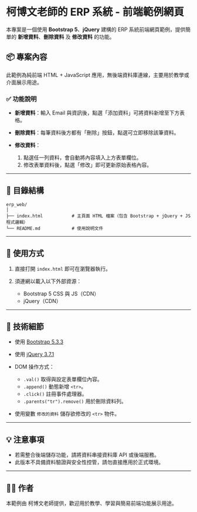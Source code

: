 # 柯博文老師的 ERP 系統 - 前端範例網頁

本專案是一個使用 **Bootstrap 5**、**jQuery** 建構的 ERP 系統前端網頁範例，提供簡單的 **新增資料**、**刪除資料** 及 **修改資料** 的功能。

## 📦 專案內容

此範例為純前端 HTML + JavaScript 應用，無後端資料庫連線，主要用於教學或介面展示用途。

### ✅ 功能說明

* **新增資料**：輸入 Email 與資訊後，點選「添加資料」可將資料新增至下方表格。
* **刪除資料**：每筆資料後方都有「刪除」按鈕，點選可立即移除該筆資料。
* **修改資料**：

  1. 點選任一列資料，會自動將內容填入上方表單欄位。
  2. 修改表單資料後，點選「修改」即可更新原始表格內容。

---

## 📂 目錄結構

```
erp_web/
│
├── index.html           # 主頁面 HTML 檔案（包含 Bootstrap + jQuery + JS 程式邏輯）
└── README.md            # 使用說明文件
```

---

## 🚀 使用方式

1. 直接打開 `index.html` 即可在瀏覽器執行。
2. 須連網以載入以下外部資源：

   * Bootstrap 5 CSS 與 JS（CDN）
   * jQuery（CDN）

---

## 🔧 技術細節

* 使用 [Bootstrap 5.3.3](https://getbootstrap.com/)
* 使用 [jQuery 3.7.1](https://jquery.com/)
* DOM 操作方式：

  * `.val()` 取得與設定表單欄位內容。
  * `.append()` 動態新增 `<tr>`。
  * `.click()` 註冊事件處理器。
  * `.parents("tr").remove()` 用於刪除資料列。
* 使用變數 `修改的資料` 儲存欲修改的 `<tr>` 物件。

---
## 💡 注意事項

* 若需整合後端儲存功能，請將資料串接資料庫 API 或後端服務。
* 此版本不具備資料驗證與安全性控管，請勿直接應用於正式環境。

---

## 🧑‍💻 作者

本範例由 柯博文老師提供，歡迎用於教學、學習與簡易前端功能展示用途。
 
